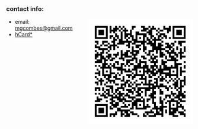 ### contact info:

[![QR](hCard/QRcard.png)](hCard/hCard.htm) 

* email: [mgcombes@gmail.com](mailto:mgcombes@gmail.com)
* [hCard](hCard/hCard.htm)[*]

[*]: http://ifps.io/ipns/{{site.data.hcard.mkey}}/hCard.htm


<style>
img[alt=QR] {
   display: block; float: right;
}
</style>

